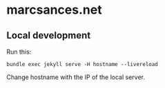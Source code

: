 # marcsances.net

## Local development

Run this: 

``bundle exec jekyll serve -H hostname --livereload``

Change hostname with the IP of the local server.